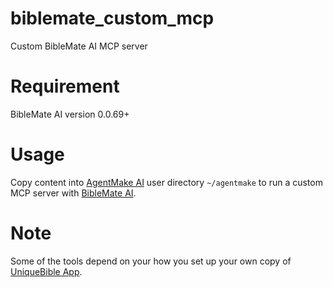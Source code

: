 # biblemate_custom_mcp

Custom BibleMate AI MCP server

# Requirement

BibleMate AI version 0.0.69+

# Usage

Copy content into [AgentMake AI](https://github.com/eliranwong/agentmake) user directory `~/agentmake` to run a custom MCP server with [BibleMate AI](https://github.com/eliranwong/biblemate).

# Note

Some of the tools depend on your how you set up your own copy of [UniqueBible App](https://github.com/eliranwong/UniqueBible).
